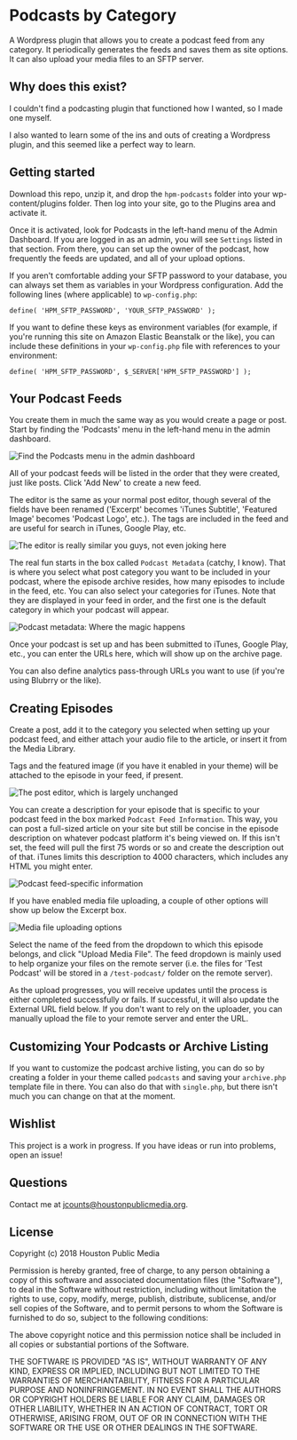 # Podcasts by Category

A Wordpress plugin that allows you to create a podcast feed from any category. It periodically generates the feeds and saves them as site options. It can also upload your media files to an SFTP server.

## Why does this exist?

I couldn't find a podcasting plugin that functioned how I wanted, so I made one myself.

I also wanted to learn some of the ins and outs of creating a Wordpress plugin, and this seemed like a perfect way to learn.

## Getting started

Download this repo, unzip it, and drop the `hpm-podcasts` folder into your wp-content/plugins folder. Then log into your site, go to the Plugins area and activate it.

Once it is activated, look for Podcasts in the left-hand menu of the Admin Dashboard. If you are logged in as an admin, you will see `Settings` listed in that section. From there, you can set up the owner of the podcast, how frequently the feeds are updated, and all of your upload options.

If you aren't comfortable adding your SFTP password to your database, you can always set them as variables in your Wordpress configuration. Add the following lines (where applicable) to `wp-config.php`:
```
define( 'HPM_SFTP_PASSWORD', 'YOUR_SFTP_PASSWORD' );
```

If you want to define these keys as environment variables (for example, if you're running this site on Amazon Elastic Beanstalk or the like), you can include these definitions in your `wp-config.php` file with references to your environment:

```
define( 'HPM_SFTP_PASSWORD', $_SERVER['HPM_SFTP_PASSWORD'] );
```

## Your Podcast Feeds

You create them in much the same way as you would create a page or post. Start by finding the 'Podcasts' menu in the left-hand menu in the admin dashboard.

![Find the Podcasts menu in the admin dashboard](screenshots/podcasts-1.png)

All of your podcast feeds will be listed in the order that they were created, just like posts. Click 'Add New' to create a new feed.

The editor is the same as your normal post editor, though several of the fields have been renamed ('Excerpt' becomes 'iTunes Subtitle', 'Featured Image' becomes 'Podcast Logo', etc.). The tags are included in the feed and are useful for search in iTunes, Google Play, etc.

![The editor is really similar you guys, not even joking here](screenshots/podcasts-2.png)

The real fun starts in the box called `Podcast Metadata` (catchy, I know). That is where you select what post category you want to be included in your podcast, where the episode archive resides, how many episodes to include in the feed, etc. You can also select your categories for iTunes. Note that they are displayed in your feed in order, and the first one is the default category in which your podcast will appear.

![Podcast metadata: Where the magic happens](screenshots/podcasts-3.png)

Once your podcast is set up and has been submitted to iTunes, Google Play, etc., you can enter the URLs here, which will show up on the archive page.

You can also define analytics pass-through URLs you want to use (if you're using Blubrry or the like).


## Creating Episodes

Create a post, add it to the category you selected when setting up your podcast feed, and either attach your audio file to the article, or insert it from the Media Library.

Tags and the featured image (if you have it enabled in your theme) will be attached to the episode in your feed, if present.

![The post editor, which is largely unchanged](screenshots/podcasts-4.png)

You can create a description for your episode that is specific to your podcast feed in the box marked `Podcast Feed Information`. This way, you can post a full-sized article on your site but still be concise in the episode description on whatever podcast platform it's being viewed on. If this isn't set, the feed will pull the first 75 words or so and create the description out of that. iTunes limits this description to 4000 characters, which includes any HTML you might enter.

![Podcast feed-specific information](screenshots/podcasts-5.png)

If you have enabled media file uploading, a couple of other options will show up below the Excerpt box.

![Media file uploading options](screenshots/podcasts-6.png)

Select the name of the feed from the dropdown to which this episode belongs, and click "Upload Media File". The feed dropdown is mainly used to help organize your files on the remote server (i.e. the files for 'Test Podcast' will be stored in a `/test-podcast/` folder on the remote server).

As the upload progresses, you will receive updates until the process is either completed successfully or fails. If successful, it will also update the External URL field below. If you don't want to rely on the uploader, you can manually upload the file to your remote server and enter the URL.

## Customizing Your Podcasts or Archive Listing

If you want to customize the podcast archive listing, you can do so by creating a folder in your theme called `podcasts` and saving your `archive.php` template file in there. You can also do that with `single.php`, but there isn't much you can change on that at the moment.

## Wishlist

This project is a work in progress. If you have ideas or run into problems, open an issue!

## Questions

Contact me at jcounts@houstonpublicmedia.org.

## License

Copyright (c) 2018 Houston Public Media

Permission is hereby granted, free of charge, to any person obtaining a copy of this software and associated documentation files (the "Software"), to deal in the Software without restriction, including without limitation the rights to use, copy, modify, merge, publish, distribute, sublicense, and/or sell copies of the Software, and to permit persons to whom the Software is furnished to do so, subject to the following conditions:

The above copyright notice and this permission notice shall be included in all copies or substantial portions of the Software.

THE SOFTWARE IS PROVIDED "AS IS", WITHOUT WARRANTY OF ANY KIND, EXPRESS OR IMPLIED, INCLUDING BUT NOT LIMITED TO THE WARRANTIES OF MERCHANTABILITY, FITNESS FOR A PARTICULAR PURPOSE AND NONINFRINGEMENT. IN NO EVENT SHALL THE AUTHORS OR COPYRIGHT HOLDERS BE LIABLE FOR ANY CLAIM, DAMAGES OR OTHER LIABILITY, WHETHER IN AN ACTION OF CONTRACT, TORT OR OTHERWISE, ARISING FROM, OUT OF OR IN CONNECTION WITH THE SOFTWARE OR THE USE OR OTHER DEALINGS IN THE SOFTWARE.
